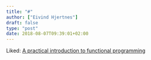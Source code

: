 ```yaml
---
title: "#"
author: ["Eivind Hjertnes"]
draft: false
type: "post"
date: 2018-08-07T09:39:01+02:00
---
```


Liked:
[A
practical introduction to functional programming](https://maryrosecook.com/blog/post/a-practical-introduction-to-functional-programming)
